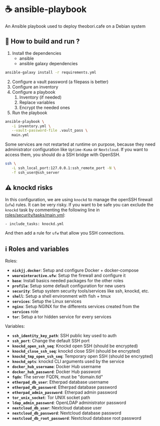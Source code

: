 # ☕ ansible-playbook

An Ansible playbook used to deploy theobori.cafe on a Debian system

## 📖 How to build and run ?

1. Install the dependencies 
   - ansible
   - ansible galaxy dependencies

```sh
ansible-galaxy install -r requirements.yml
```

2. Configure a vault password (a filepass is better)
3. Configure an inventory
4. Configure a playbook
   1. Inventory (if needed)
   2. Replace variables
   3. Encrypt the needed ones
5. Run the playbook

```sh
ansible-playbook \
   -i inventory.yml \
   --vault-password-file .vault_pass \
   main.yml
```

Some services are not restarted at runtime on purpose, because they need administrator configuration like `Uptime-Kuma` or `Nextcloud`. If you want to access them, you should do a SSH bridge with OpenSSH.

```sh
ssh \
   -L ssh_local_port:127.0.0.1:ssh_remote_port -N \
   -f ssh_user@ssh_server
```

## ⚠️ knockd risks

In this configuration, we are using `knockd` to manage the openSSH firewall (`ufw`) rules. It can be very risky. If you want to be safe you can exclude the `knockd` task by commenting the following line in [roles/security/tasks/main.yml](roles/security/tasks/main.yml):

```sh
- include_tasks: knockd.yml
```

And then add a rule for `ufw` that allow you SSH connections.

## ℹ️ Roles and variables

Roles:

- **`nickjj.docker`**: Setup and configure Docker + docker-compose
- **`weareinteractive.ufw`**: Setup the firewall and configure it
- **`base`**: Install basics needed packages for the other roles
- **`profile`**: Setup some default configuration for new users
- **`security`**: Setup system security tools/services like ssh, knockd, etc.
- **`shell`**: Setup a shell environment with fish + tmux
- **`services`**: Setup the Linux services
- **`nginx`**: Setup NGINX for the differents services created from the **`services`** role
- **`tor`**: Setup a tor hidden service for every services

Variables:
- **`ssh_identity_key_path`**: SSH public key used to auth
- **`ssh_port`**: Change the default SSH port
- **`knockd_open_ssh_seq`**: Knockd open SSH (should be encrypted)
- **`knockd_close_ssh_seq`**: knockd close SSH (should be encrypted)
- **`knockd_tmp_open_ssh_seq`**: Temporary open SSH (should be encrypted)
- **`knockd_opts`**: knockd CLI arguments used by the service
- **`docker_hub_username`**: Docker Hub username
- **`docker_hub_password`**: Docker Hub password
- **`fqdn`**: The server FQDN, must be "domain.tld"
- **`etherpad_db_user`**: Etherpad database username
- **`etherpad_db_password`**: Etherpad database password
- **`etherpad_admin_password`**: Etherpad admin password
- **`tor_unix_socket`**: Tor UNIX socket path
- **`ldap_admin_password`**: OpenLDAP administrator password
- **`nextcloud_db_user`**: Nextcloud database user
- **`nextcloud_db_password`**: Nextcloud database password
- **`nextcloud_db_root_password`**: Nextcloud database root password
